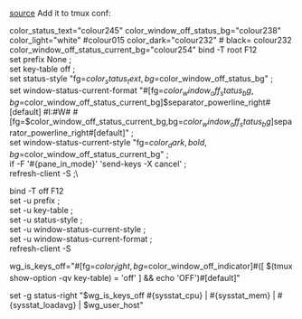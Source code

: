 [source](https://www.freecodecamp.org/news/tmux-in-practice-local-and-nested-remote-tmux-sessions-4f7ba5db8795/)
Add it to tmux conf:

color_status_text="colour245"
color_window_off_status_bg="colour238"
color_light="white" #colour015
color_dark="colour232" # black= colour232
color_window_off_status_current_bg="colour254"
bind -T root F12  \
  set prefix None \;\
  set key-table off \;\
  set status-style "fg=$color_status_text,bg=$color_window_off_status_bg" \;\
  set window-status-current-format "#[fg=$color_window_off_status_bg,bg=$color_window_off_status_current_bg]$separator_powerline_right#[default] #I:#W# #[fg=$color_window_off_status_current_bg,bg=$color_window_off_status_bg]$separator_powerline_right#[default]" \;\
  set window-status-current-style "fg=$color_dark,bold,bg=$color_window_off_status_current_bg" \;\
  if -F '#{pane_in_mode}' 'send-keys -X cancel' \;\
  refresh-client -S \;\

bind -T off F12 \
  set -u prefix \;\
  set -u key-table \;\
  set -u status-style \;\
  set -u window-status-current-style \;\
  set -u window-status-current-format \;\
  refresh-client -S
  
wg_is_keys_off="#[fg=$color_light,bg=$color_window_off_indicator]#([ $(tmux show-option -qv key-table) = 'off' ] && echo 'OFF')#[default]"

set -g status-right "$wg_is_keys_off #{sysstat_cpu} | #{sysstat_mem} | #{sysstat_loadavg} | $wg_user_host"
